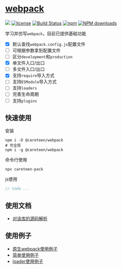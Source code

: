 # [webpack](https://github.com/careteenL/webpack)
[![](https://img.shields.io/badge/Powered%20by-webpack-brightgreen.svg)](https://github.com/careteenL/webpack)
[![license](https://img.shields.io/badge/license-MIT-blue.svg)](https://github.com/careteenL/webpack/blob/master/LICENSE)
[![Build Status](https://travis-ci.org/careteenL/webpack.svg?branch=master)](https://travis-ci.org/careteenL/webpack)
[![npm](https://img.shields.io/badge/npm-0.1.0-orange.svg)](https://www.npmjs.com/package/@careteen/webpack)
[![NPM downloads](http://img.shields.io/npm/dm/@careteen/webpack.svg?style=flat-square)](http://www.npmtrends.com/@careteen/webpack)

学习并仿写`webpack`，目前已提供基础功能

- [x] 默认查找`webpack.config.js`配置文件
- [ ] 可根据参数拿到配置文件
- [ ] 区分`development`和`production`
- [x] 单文件入口/出口
- [ ] 多文件入口/出口
- [x] 支持`require`导入方式
- [ ] 支持`ESModule`导入方式
- [ ] 支持`loaders`
- [ ] 完善生命周期
- [ ] 支持`plugins`

## 快速使用

安装
```shell
npm i -D @careteen/webpack
# 可全局
npm i -g @careteen/webpack
```

命令行使用
```shell
npx careteen-pack
```

js使用
```js
// todo ...
```

## 使用文档

- [对该库的源码解析](xxx)

## 使用例子

- [原生webpack使用例子](./examples/primary-simple)
- [简单使用例子](./examples/my-simple)
- [loader使用例子](./examples/my-loader)